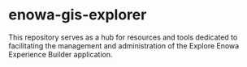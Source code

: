 # enowa-gis-explorer
This repository serves as a hub for resources and tools dedicated to facilitating the management and administration of the Explore Enowa Experience Builder application.
